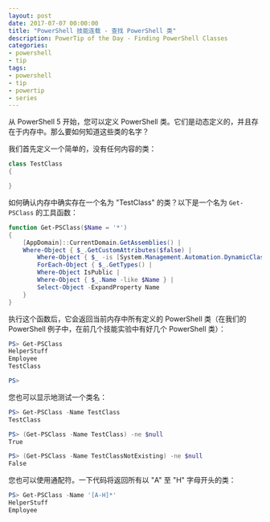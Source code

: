 ```yaml
---
layout: post
date: 2017-07-07 00:00:00
title: "PowerShell 技能连载 - 查找 PowerShell 类"
description: PowerTip of the Day - Finding PowerShell Classes
categories:
- powershell
- tip
tags:
- powershell
- tip
- powertip
- series
---
```

从 PowerShell 5 开始，您可以定义 PowerShell 类。它们是动态定义的，并且存在于内存中。那么要如何知道这些类的名字？

我们首先定义一个简单的，没有任何内容的类：

```powershell
class TestClass
{

}
```

如何确认内存中确实存在一个名为 "TestClass" 的类？以下是一个名为 `Get-PSClass` 的工具函数：

```powershell
function Get-PSClass($Name = '*')
{
    [AppDomain]::CurrentDomain.GetAssemblies() |
    Where-Object { $_.GetCustomAttributes($false) |
        Where-Object { $_ -is [System.Management.Automation.DynamicClassImplementationAssemblyAttribute]} } |
        ForEach-Object { $_.GetTypes() |
        Where-Object IsPublic |
        Where-Object { $_.Name -like $Name } |
        Select-Object -ExpandProperty Name
    }
}
```

执行这个函数后，它会返回当前内存中所有定义的 PowerShell 类（在我们的 PowerShell 例子中，在前几个技能实验中有好几个 PowerShell 类）：

```powershell
PS> Get-PSClass
HelperStuff
Employee
TestClass

PS>
```

您也可以显示地测试一个类名：

```powershell
PS> Get-PSClass -Name TestClass
TestClass

PS> (Get-PSClass -Name TestClass) -ne $null
True

PS> (Get-PSClass -Name TestClassNotExisting) -ne $null
False
```

您也可以使用通配符。一下代码将返回所有以 "A" 至 "H" 字母开头的类：

```powershell
PS> Get-PSClass -Name '[A-H]*'
HelperStuff
Employee
```

<!--本文国际来源：[Finding PowerShell Classes](http://community.idera.com/powershell/powertips/b/tips/posts/finding-powershell-classes)-->
